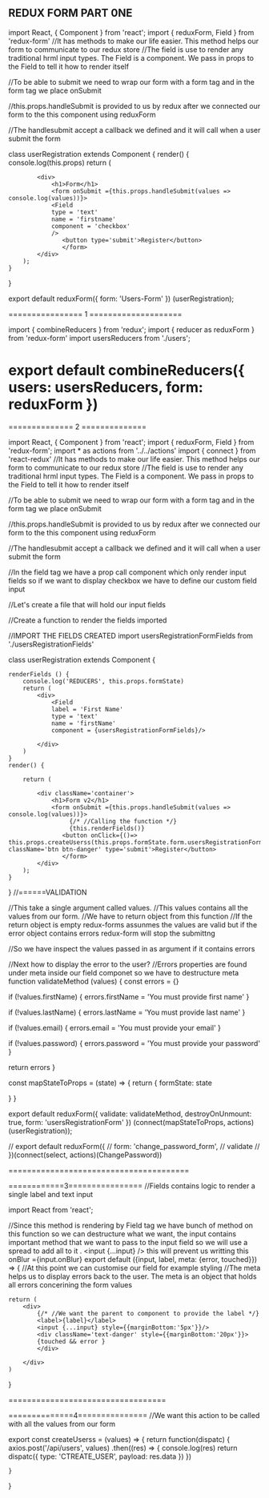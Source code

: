 ## REDUX FORM PART 0NE

import React, { Component } from 'react';
import { reduxForm, Field } from 'redux-form'
//It has methods to make our life easier. This method helps our form to communicate to our redux store
//The field is use to render any traditional hrml input types. The Field is a component. We pass in props to the Field to tell it how to render itself

//To be able to submit we need to wrap our form with a form tag and in the form tag we place onSubmit

//this.props.handleSubmit is provided to us by redux after we connected our form to the this component using reduxForm

//The handlesubmit accept a callback we defined and it will call when a user submit the form


class userRegistration extends Component {
    render() {
        console.log(this.props)
        return (
            
            <div>
                <h1>Form</h1>
                <form onSubmit ={this.props.handleSubmit(values => console.log(values))}>
                <Field
                type = 'text'
                name = 'firstname'
                component = 'checkbox'
                />
                   <button type='submit'>Register</button>
                   </form>
            </div>
        );
    }
}

export default reduxForm({
    form: 'Users-Form'
}) (userRegistration);


================ 1 ====================

import { combineReducers } from 'redux';
import { reducer as reduxForm } from 'redux-form'
import usersReducers from './users';


export default combineReducers({
users: usersReducers,
form: reduxForm
})
===================================

============== 2 ==============

import React, { Component } from 'react';
import { reduxForm, Field } from 'redux-form';
import * as actions from '../../actions'
import { connect } from 'react-redux'
//It has methods to make our life easier. This method helps our form to communicate to our redux store
//The field is use to render any traditional hrml input types. The Field is a component. We pass in props to the Field to tell it how to render itself

//To be able to submit we need to wrap our form with a form tag and in the form tag we place onSubmit

//this.props.handleSubmit is provided to us by redux after we connected our form to the this component using reduxForm

//The handlesubmit accept a callback we defined and it will call when a user submit the form

//In the field tag we have a prop call component which only render input fields so if we want to display checkbox we have to define our custom field input

//Let's create a file that will hold our input fields

//Create a function to render the fields imported

//IMPORT THE FIELDS CREATED
import usersRegistrationFormFields from './usersRegistrationFields'



class userRegistration extends Component {

    
    renderFields () {
        console.log('REDUCERS', this.props.formState)
        return (
            <div>
                <Field
                label = 'First Name'
                type = 'text'
                name = 'firstName'
                component = {usersRegistrationFormFields}/>

<Field
                label = 'Last Name'
                type = 'text'
                name = 'lastName'
                component = {usersRegistrationFormFields}/>


<Field
                label = 'Email'
                type = 'text'
                name = 'email'
                component = {usersRegistrationFormFields}/>


<Field
                label = 'Password'
                type = 'text'
                name = 'password'
                component = {usersRegistrationFormFields}/>
               
            </div>
        )
    }
    render() {
      
        return (
            
            <div className='container'>
                <h1>Form v2</h1>
                <form onSubmit ={this.props.handleSubmit(values => console.log(values))}>
                     {/* //Calling the function */}
                     {this.renderFields()}
                   <button onClick={()=> this.props.createUserss(this.props.formState.form.usersRegistrationForm.values)} className='btn btn-danger' type='submit'>Register</button>
                   </form>
            </div>
        );
    }
}
//======VALIDATION

//This take a single argument called values.
//This values contains all the values from our form.
//We have to return object from this function
//If the return object is empty redux-forms assunmes the values are valid but if the error object contains errors redux-form will stop the submittng

//So we have inspect the values passed in as argument if it contains errors

//Next how to display the error to the user?
//Errors properties are found under meta inside our field componet so we have to destructure meta
function validateMethod (values) {
 const errors = {}

 if (!values.firstName) {
    errors.firstName = 'You must provide  first name'
}

   if (!values.lastName) {
       errors.lastName = 'You must provide  last name'
   }


   if (!values.email) {
    errors.email = 'You must provide  your email'
}

if (!values.password) {
    errors.password = 'You must provide  your password'
}


 return errors
}


const mapStateToProps = (state) => {
  return {
     formState: state

  }
}


export default reduxForm({
    validate: validateMethod,
    destroyOnUnmount: true,
    form: 'usersRegistrationForm'
}) (connect(mapStateToProps, actions) (userRegistration));



// export default reduxForm({
//     form: 'change_password_form',
//     validate
//   })(connect(select, actions)(ChangePassword))

=======================================

============3================
//Fields contains logic to render a single label and text input


import React from 'react';

//Since this method is rendering by Field tag we have bunch of method on this function so we can destructure what we want, the input contains important method that we want to pass to the input field so we will use a spread to add all to it .  <input {...input} /> this will prevent us writting this onBlur ={input.onBlur}
export default ({input, label, meta: {error, touched}}) => {
    //At this point we can customise our field for example styling
    //The meta helps us to display errors back to the user. The meta is an object that holds all errors concerining the form values

    return (
        <div>
            {/* //We want the parent to component to provide the label */}
            <label>{label}</label>
            <input {...input} style={{marginBottom:'5px'}}/>
            <div className='text-danger' style={{marginBottom:'20px'}}>
            {touched && error }
            </div>
            
        </div>
    )
}

==================================

==============4===============
//We want this action to be called with all the values from our form 


export  const createUserss = (values) => {
    return function(dispatc) {
        axios.post('/api/users', values)
        .then((res) => {
            console.log(res)
            return dispatc({
                type: 'CTREATE_USER',
                payload: res.data
            })
        })
  
    }
    
  }

